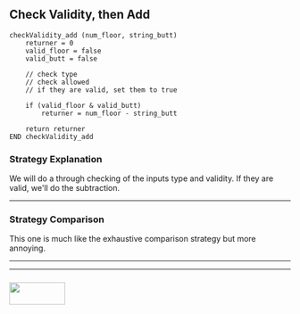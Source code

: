 ## Check Validity, then Add

```
checkValidity_add (num_floor, string_butt)
	returner = 0
	valid_floor = false
	valid_butt = false

	// check type
	// check allowed
	// if they are valid, set them to true

	if (valid_floor & valid_butt)
		returner = num_floor - string_butt

	return returner
END checkValidity_add

```

### Strategy Explanation

We will do a through checking of the inputs type and validity.  If they are valid, we'll do the subtraction.

___

### Strategy Comparison

This one is much like the exhaustive comparison strategy but more annoying.

___
___
### <a href="http://elewa.education/blog" target="_blank"><img src="https://user-images.githubusercontent.com/18554853/34921062-506450ae-f97d-11e7-875f-6feeb26ad72d.png" width="100" height="40"/></a>

